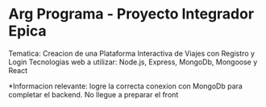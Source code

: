 # Arg Programa - Proyecto Integrador Epica 

Tematica: Creacion de una Plataforma Interactiva de Viajes con Registro y Login
Tecnologias web a utilizar: Node.js, Express, MongoDb, Mongoose y React


*Informacion relevante: logre la correcta conexion con MongoDb para completar el backend. No llegue a preparar el front